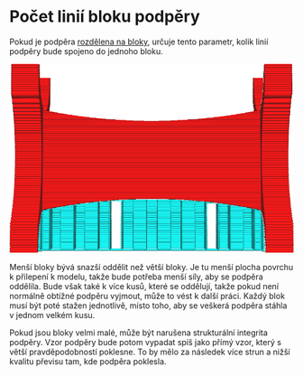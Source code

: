 Počet linií bloku podpěry
====
Pokud je podpěra [rozdělena na bloky](support_skip_some_zags.md), určuje tento parametr, kolik linií podpěry bude spojeno do jednoho bloku.

![Každý blok obsahuje 8 linií](../../../articles/images/support_skip_some_zags.png)

Menší bloky bývá snazší oddělit než větší bloky. Je tu menší plocha povrchu k přilepení k modelu, takže bude potřeba menší síly, aby se podpěra oddělila. Bude však také k více kusů, které se oddělují, takže pokud není normálně obtížné podpěru vyjmout, může to vést k další práci. Každý blok musí být poté stažen jednotlivě, místo toho, aby se veškerá podpěra stáhla v jednom velkém kusu.

Pokud jsou bloky velmi malé, může být narušena strukturální integrita podpěry. Vzor podpěry bude potom vypadat spíš jako přímý vzor, který s větší pravděpodobností poklesne. To by mělo za následek více strun a nižší kvalitu převisu tam, kde podpěra poklesla.
